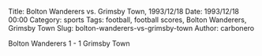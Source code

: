Title: Bolton Wanderers vs. Grimsby Town, 1993/12/18
Date: 1993/12/18 00:00
Category: sports
Tags: football, football scores, Bolton Wanderers, Grimsby Town
Slug: bolton-wanderers-vs-grimsby-town
Author: carbonero


Bolton Wanderers 1 - 1 Grimsby Town
